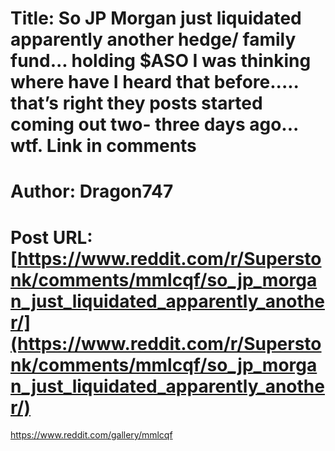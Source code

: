 # Title: So JP Morgan just liquidated apparently another hedge/ family fund... holding $ASO I was thinking where have I heard that before..... that’s right they posts started coming out two- three days ago... wtf. Link in comments
# Author: Dragon747
# Post URL: [https://www.reddit.com/r/Superstonk/comments/mmlcqf/so_jp_morgan_just_liquidated_apparently_another/](https://www.reddit.com/r/Superstonk/comments/mmlcqf/so_jp_morgan_just_liquidated_apparently_another/)


https://www.reddit.com/gallery/mmlcqf